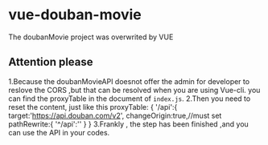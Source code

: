 # vue-douban-movie
The doubanMovie project was overwrited by VUE
## Attention please
1.Because the doubanMovieAPI doesnot offer the admin for developer to reslove the CORS ,but that can be resolved when you are using Vue-cli.
you can find the proxyTable in the document of `index.js`.
2.Then you need to reset the content, just like this 
    proxyTable: {
      '/api':{
        target:'https://api.douban.com/v2',
        changeOrigin:true,//must set
        pathRewrite:{
          '^/api':''
        }
    }
3.Frankly , the step has been finished ,and you can use the API in your codes.
